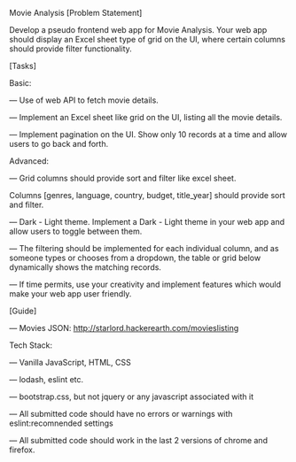 Movie Analysis
[Problem Statement]

Develop a pseudo frontend web app for Movie Analysis. Your web app should display an Excel sheet type of grid on the UI, where certain columns should provide filter functionality.


[Tasks]

Basic:

— Use of web API to fetch movie details.

— Implement an Excel sheet like grid on the UI, listing all the movie details.

— Implement pagination on the UI. Show only 10 records at a time and allow users to go back and forth.

 

Advanced:

— Grid columns should provide sort and filter like excel sheet.

Columns [genres, language, country, budget, title_year] should provide sort and filter.

— Dark - Light theme. Implement a Dark - Light theme in your web app and allow users to toggle between them.

— The filtering should be implemented for each individual column, and as someone types or chooses from a dropdown, the table or grid below dynamically shows the matching records.

— If time permits, use your creativity and implement features which would make your web app user friendly.



[Guide]

— Movies JSON: http://starlord.hackerearth.com/movieslisting

Tech Stack:

— Vanilla JavaScript, HTML, CSS

— lodash, eslint etc.

— bootstrap.css, but not jquery or any javascript associated with it

— All submitted code should have no errors or warnings with eslint:recomnended settings

— All submitted code should work in the last 2 versions of chrome and firefox.